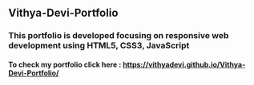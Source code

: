 ## Vithya-Devi-Portfolio
### This portfolio is developed focusing on responsive web development using HTML5, CSS3, JavaScript

#### To check my portfolio click here : https://vithyadevi.github.io/Vithya-Devi-Portfolio/
